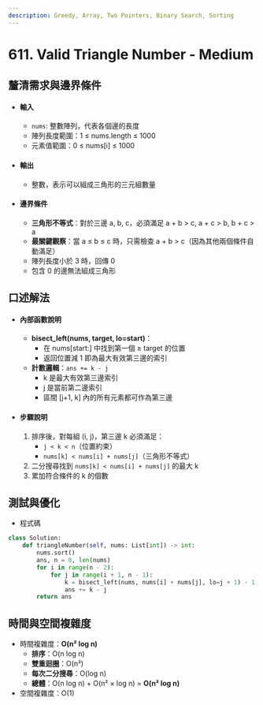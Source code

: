 ```yaml
---
description: Greedy, Array, Two Pointers, Binary Search, Sorting
---
```


# 611. Valid Triangle Number - Medium

## 釐清需求與邊界條件

* #### 輸入
  * `nums`: 整數陣列，代表各個邊的長度
  * 陣列長度範圍：1 ≤ nums.length ≤ 1000
  * 元素值範圍：0 ≤ nums\[i] ≤ 1000
* #### 輸出
  * 整數，表示可以組成三角形的三元組數量
* #### 邊界條件
  * **三角形不等式**：對於三邊 a, b, c，必須滿足 a + b > c, a + c > b, b + c > a
  * **最關鍵觀察**：當 a ≤ b ≤ c 時，只需檢查 a + b > c（因為其他兩個條件自動滿足）
  * 陣列長度小於 3 時，回傳 0
  * 包含 0 的邊無法組成三角形

## 口述解法

* #### 內部函數說明
  * **bisect\_left(nums, target, lo=start)**：
    * 在 nums\[start:] 中找到第一個 ≥ target 的位置
    * 返回位置減 1 即為最大有效第三邊的索引
  * **計數邏輯**：`ans += k - j`
    * k 是最大有效第三邊索引
    * j 是當前第二邊索引
    * 區間 \[j+1, k] 內的所有元素都可作為第三邊
* #### 步驟說明
  1. 排序後，對每組 (i, j)，第三邊 k 必須滿足：
     * `j < k < n`（位置約束）
     * `nums[k] < nums[i] + nums[j]`（三角形不等式）
  2. 二分搜尋找到 `nums[k] < nums[i] + nums[j]` 的最大 k
  3. 累加符合條件的 k 的個數

## 測試與優化

* 程式碼

```python
class Solution:
    def triangleNumber(self, nums: List[int]) -> int:
        nums.sort()
        ans, n = 0, len(nums)
        for i in range(n - 2):
            for j in range(i + 1, n - 1):
                k = bisect_left(nums, nums[i] + nums[j], lo=j + 1) - 1
                ans += k - j
        return ans
```

## 時間與空間複雜度

* 時間複雜度：**O(n² log n)**
  * **排序**：O(n log n)
  * **雙重迴圈**：O(n²)
  * **每次二分搜尋**：O(log n)
  * **總體**：O(n log n) + O(n² × log n) = **O(n² log n)**
* 空間複雜度：O(1)
